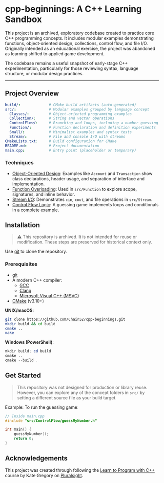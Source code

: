 # cpp-beginnings: A C++ Learning Sandbox

This project is an archived, exploratory codebase created to practice core C++ programming concepts. It includes modular examples demonstrating functions, object-oriented design, collections, control flow, and file I/O. Originally intended as an educational exercise, the project was abandoned as learning shifted to applied game development.

The codebase remains a useful snapshot of early-stage C++ experimentation, particularly for those reviewing syntax, language structure, or modular design practices.

---

## Project Overview

```yaml
build/:             # CMake build artifacts (auto-generated)
src/:               # Modular examples grouped by language concept
  Classes/:         # Object-oriented programming examples
  Collection/:      # String and vector operations
  ControlFlow/:     # Branching and loops, including a number guessing game
  Function/:        # Function declaration and definition experiments
  Small/:           # Minimalist examples and syntax tests
  Stream/:          # File and console I/O with streams
CMakeLists.txt:     # Build configuration for CMake
README.md:          # Project documentation
main.cpp:           # Entry point (placeholder or temporary)
```

### Techniques

- [Object-Oriented Design](https://en.cppreference.com/w/cpp/language/classes): Examples like `Account` and `Transaction` show class declarations, header usage, and separation of interface and implementation.
- [Function Overloading](https://en.cppreference.com/w/cpp/language/function_overload): Used in `src/Function` to explore scope, signatures, and inline behavior.
- [Stream I/O](https://en.cppreference.com/w/cpp/header/iostream): Demonstrates `cin`, `cout`, and file operations in `src/Stream`.
- [Control Flow Logic](./src/ControlFlow/guessMyNumber.cpp): A guessing game implements loops and conditionals in a complete example.

## Installation

> ⚠️ This repository is archived. It is not intended for reuse or modification. These steps are preserved for historical context only.

Use [git](https://git-scm.com/) to clone the repository.

### Prerequisites
- [git](https://git-scm.com/)
- A modern C++ compiler:
  - [GCC](https://gcc.gnu.org/)
  - [Clang](https://clang.llvm.org/)
  - [Microsoft Visual C++ (MSVC)](https://learn.microsoft.com/en-us/cpp/windows/latest-supported-vc-redist)
- [CMake](https://cmake.org/) (v3.10+)

**UNIX/macOS**:
```bash
git clone https://github.com/Chain52/cpp-beginnings.git
mkdir build && cd build
cmake ..
make
```

**Windows (PowerShell)**:
```powershell
mkdir build; cd build
cmake ..
cmake --build .
```

## Get Started

> This repository was not designed for production or library reuse. However, you can explore any of the concept folders in `src/` by setting a different source file as your build target.

Example:
To run the guessing game:
```cpp
// Inside main.cpp
#include "src/ControlFlow/guessMyNumber.h"

int main() {
    guessMyNumber();
    return 0;
}
```

## Acknowledgements

This project was created through following the [Learn to Program with C++](https://app.pluralsight.com/library/courses/learn-program-cplusplus/table-of-contents) course by Kate Gregory on [Pluralsight](https://www.pluralsight.com/).

